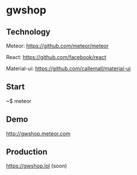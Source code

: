 # gwshop

## Technology
Meteor: https://github.com/meteor/meteor

React: https://github.com/facebook/react

Material-ui: https://github.com/callemall/material-ui

## Start
~$ meteor

## Demo
http://gwshop.meteor.com

## Production
https://gwshop.lol (soon)
